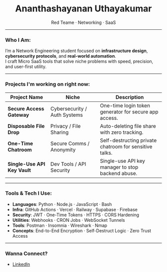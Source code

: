 <h1 align="center">Ananthashayanan Uthayakumar</h1>
<p align="center">
Red Teame · Networking · SaaS 
</p>

---

### Who I Am:

I’m a Network Engineering student focused on **infrastructure design**, **cybersecurity protocols**, and **real-world automation**.  
I craft Micro SaaS tools that solve niche problems with speed, precision, and user-first utility.

---

### Projects I'm working on right now:

| Project Name | Niche | Description |
|--------------|-------|--------|
| **Secure Access Gateway** | Cybersecurity / Auth Systems | One-time login token generator for secure app access. |
| **Disposable File Drop** | Privacy / File Sharing | Auto-deleting file share with zero tracking. |
| **One-Time Chatroom** | Secure Comms / Anonymity | Self-destructing private chatroom for sensitive talks. |
| **Single-Use API Key Vault** | Dev Tools / API Security | Single-use API key manager to stop backend abuse. |



---

### Tools & Tech I Use:

- **Languages**: Python · Node.js · JavaScript · Bash
- **Infra**: GitHub Actions · Vercel · Railway · Supabase · Firebase
- **Security**: JWT · One-Time Tokens · HTTPS · CORS Hardening
- **Utilities**: Webhooks · CRON Jobs · WebSocket Tunnels
- **Tools**: Postman · Insomnia · Wireshark · Nmap
- **Concepts**: End-to-End Encryption · Self-Destruct Logic · Zero Trust Access

---

### Wanna Connect?

- [LinkedIn](https://linkedin.com/in/ananthashayanan-uthayakumar-95656134a)
